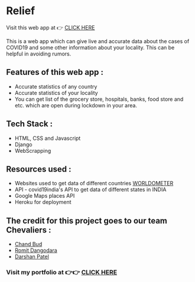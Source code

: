 # Relief

Visit this web app at 👉 [CLICK HERE](https://chevaliers.herokuapp.com)

This is a web app which can give live and accurate data about the cases of COVID19 and some other information about your locality. This can be helpful in avoiding rumors.

## Features of this web app :
* Accurate statistics of any country
* Accurate statistics of your locality
* You can get list of the grocery store, hospitals, banks, food store and etc. which are open during lockdown in your area.

## Tech Stack :
 * HTML, CSS and Javascript
 * Django
 * WebScrapping
 
 ## Resources used :
 * Websites used to get data of different countries [WORLDOMETER](https://www.worldometers.info/coronavirus)
 * API - covid19india's API to get data of different states in INDIA
 * Google Maps places API
 * Heroku for deployment
 
 ## The credit for this project goes to our team Chevaliers :
 * [Chand Bud](https://github.com/chandbud5)
 * [Romit Dangodara](https://github.com/Romit-Dangodara)
 * [Darshan Patel](https://github.com/dmp2901)

### Visit my portfolio at 👉👉 [CLICK HERE](https://chandbud.me/)

